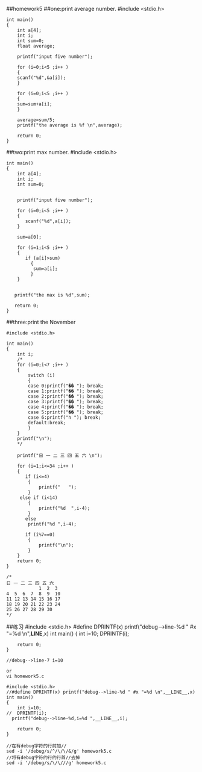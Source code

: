 ##homework5
##one:print average number. 
	#include <stdio.h>
	
	int main()
	{
	    int a[4];
	    int i;
	    int sum=0;
	    float average;
	
	    printf("input five number");
	
	    for (i=0;i<5 ;i++ )
	    {
		scanf("%d",&a[i]);
	    }
	
	    for (i=0;i<5 ;i++ )
	    {
		sum=sum+a[i];
	    }
		
	    average=sum/5;
	    printf("the average is %f \n",average);
		
	    return 0;
	}


##two:print max number. 
	#include <stdio.h>
	
	int main()
	{
	    int a[4];
	    int i;
	    int sum=0;
		
	
	    printf("input five number");
	
	    for (i=0;i<5 ;i++ )
	    {
		   scanf("%d",a[i]);
	    }
	
	    sum=a[0];
	
	    for (i=1;i<5 ;i++ )
	    {
		   if (a[i]>sum)
		     {
		      sum=a[i];
		     }
	    }
		
		
	   printf("the max is %d",sum);
		
	   return 0;
	}

##three:print the November

	#include <stdio.h>
	
	int main()
	{
	    int i;
		/*
	    for (i=0;i<7 ;i++ )
	    {
			switch (i)
			{
			case 0:printf("�� "); break;
			case 1:printf("�� "); break;
			case 2:printf("�� "); break;
			case 3:printf("�� "); break;
			case 4:printf("�� "); break;
			case 5:printf("�� "); break;
			case 6:printf("һ "); break;
			default:break;
			}
	    }
	    printf("\n");
		*/
	
	    printf("日 一 二 三 四 五 六 \n");
	
	    for (i=1;i<=34 ;i++ )
	    {
		   if (i<=4)
		    {
			    printf("   ");
		    }
	     else if (i<14)
		    {
			    printf("%d  ",i-4);
		    }
		   else
	        printf("%d ",i-4);
	
		   if (i%7==0)
		    {
			    printf("\n");
		    }
	    }
		return 0;
	}
	
	/*
	日 一 二 三 四 五 六 
	            1  2  3  
	4  5  6  7  8  9  10 
	11 12 13 14 15 16 17 
	18 19 20 21 22 23 24 
	25 26 27 28 29 30 
	*/

##练习
	#include <stdio.h>
	#define DPRINTF(x) printf("debug-->line-%d " #x "=%d \n",__LINE__,x)
	int main()
	{
	    int i=10;
	    DPRINTF(i);
		
	    return 0;
	}
	
	//debug-->line-7 i=10 
	
	or
	vi homework5.c
	
	#include <stdio.h>
	//#define DPRINTF(x) printf("debug-->line-%d " #x "=%d \n",__LINE__,x)
	int main()
	{
		int i=10;
	//	DPRINTF(i);
	  printf("debug-->line-%d,i=%d ",__LINE__,i); 
		
		return 0;
	}
	
	//在有debug字符的行前加//
	sed -i '/debug/s/^/\/\/&/g' homework5.c 
	//将有debug字符的行的行首//去掉
	sed -i '/debug/s/\/\///g' homework5.c
